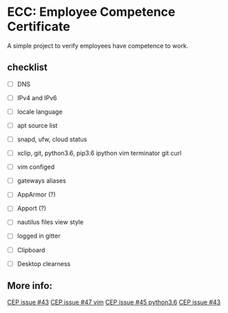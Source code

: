 # ECC: Employee Competence Certificate

A simple project to verify employees have competence to work.

## checklist

- [ ] DNS
- [ ] IPv4 and IPv6
- [ ] locale language
- [ ] apt source list
- [ ] snapd, ufw, cloud status
- [ ] xclip, git, python3.6, pip3.6 ipython vim terminator git curl
- [ ] vim configed
- [ ] gateways aliases
- [ ] AppArmor (?)
- [ ] Apport (?)
- [ ] nautilus files view style
- [ ] logged in gitter
- [ ] Clipboard
- [ ] Desktop clearness


## More info:

[CEP issue #43](https://github.com/Carrene/CEP/issues/43)
[CEP issue #47 vim](https://github.com/Carrene/CEP/issues/47)
[CEP issue #45 python3.6](https://github.com/Carrene/CEP/issues/45)
[CEP issue #43](https://github.com/Carrene/CEP/issues/43)

